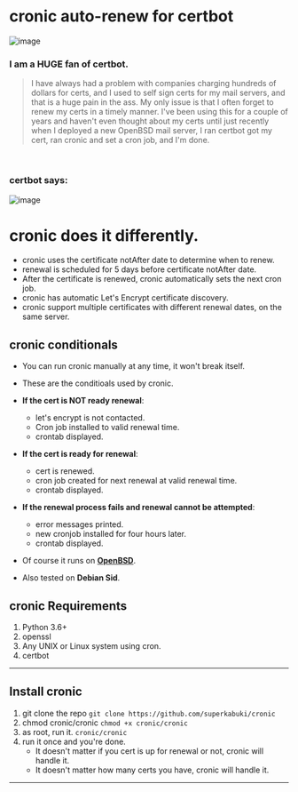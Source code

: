 # cronic auto-renew for certbot
![image](https://github.com/user-attachments/assets/2f166692-ec92-44e3-a3f9-be44d415a24b)

###  I am a HUGE fan of certbot.
> I have always had a problem with companies charging hundreds of dollars for certs, and I used to self sign certs for my mail servers, and that is a huge pain in the ass. My only issue is that I often forget to renew my certs in a timely manner. I've been using this for a couple of years and haven't even thought about my certs until just recently when I deployed a new OpenBSD mail server, I ran certbot got my cert, ran cronic and set a cron job, and I'm done. 
<br>


### certbot says:

![image](https://github.com/user-attachments/assets/1c1d8bc7-a170-4e77-b451-f42f0ad16582)

# cronic does it differently.

* cronic uses the certificate notAfter date to determine when to renew.
* renewal is scheduled for 5 days before certificate notAfter date.
* After the certificate is renewed, cronic automatically sets the next cron job.
* cronic has automatic Let's Encrypt certificate discovery.
* cronic support multiple certificates with different renewal dates, on the same server.
  
## cronic conditionals
* You can run cronic manually at any time, it won't break itself.
* These are the conditioals used by cronic.

  
* __If the cert is NOT ready renewal__: 

  * let's encrypt is not contacted. 
  * Cron job installed to valid renewal time.
  * crontab displayed.

* __If the cert is ready for renewal__:
  * cert is renewed.
  * cron job created for next renewal at valid renewal time.
  * crontab displayed.

* __If the renewal process fails and renewal cannot be attempted__:
  * error messages printed.
  * new cronjob installed for four hours later.
  * crontab displayed.
  



* Of course it runs on [__OpenBSD__](https://openbsd.org).
* Also tested on __Debian Sid__.



## cronic Requirements

1. Python 3.6+
2. openssl 
3. Any UNIX or Linux system using cron.
4. certbot
--- 
## Install cronic

1. git clone the repo `git clone https://github.com/superkabuki/cronic`
2. chmod cronic/cronic  `chmod +x cronic/cronic`
3. as root, run it. `cronic/cronic `
4. run it once and you're done.
   * It doesn't matter if you cert is up for renewal or not, cronic will handle it.
   * It doesn't matter how many certs you have, cronic will handle it.
---

